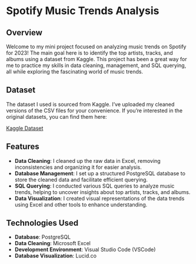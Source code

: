 # Spotify Music Trends Analysis

## Overview

Welcome to my mini project focused on analyzing music trends on Spotify for 2023! The main goal here is to identify the top artists, tracks, and albums using a dataset from Kaggle. This project has been a great way for me to practice my skills in data cleaning, management, and SQL querying, all while exploring the fascinating world of music trends.

## Dataset

The dataset I used is sourced from Kaggle. I’ve uploaded my cleaned versions of the CSV files for your convenience. If you’re interested in the original datasets, you can find them here:

[Kaggle Dataset](https://www.kaggle.com/datasets/tonygordonjr/spotify-dataset-2023)  

## Features

- **Data Cleaning**: I cleaned up the raw data in Excel, removing inconsistencies and organizing it for easier analysis.
- **Database Management**: I set up a structured PostgreSQL database to store the cleaned data and facilitate efficient querying.
- **SQL Querying**: I conducted various SQL queries to analyze music trends, helping to uncover insights about top artists, tracks, and albums.
- **Data Visualization**: I created visual representations of the data trends using Excel and other tools to enhance understanding.

## Technologies Used

- **Database**: PostgreSQL
- **Data Cleaning**: Microsoft Excel
- **Development Environment**: Visual Studio Code (VSCode)
- **Database Visualization**: Lucid.co


